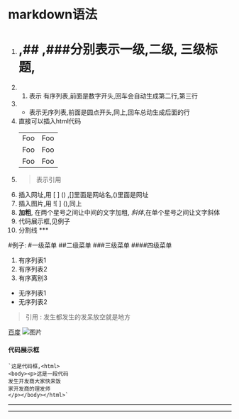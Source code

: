 # markdown语法
1. # ,## ,###分别表示一级,二级, 三级标题,
2. 1. 表示 有序列表,前面是数字开头,回车会自动生成第二行,第三行
3. - 表示无序列表,前面是圆点开头,同上,回车总动生成后面的行
4. 直接可以插入html代码<table><tr><td>Foo</td><td>Foo</td></tr><tr><td>Foo</td><td>Foo</td></tr> <tr><td>Foo</td><td>Foo</td></tr></table>
5. > 表示引用 
6. 插入网址,用 [ ] () ,[]里面是网站名,()里面是网址
7. 插入图片,用 ![ ] (),同上
8. **加粗**, 在两个星号之间让中间的文字加粗, *斜体*,在单个星号之间让文字斜体
9. 代码展示框,见例子
10. 分割线 ***

#例子:
#一级菜单
##二级菜单
###三级菜单
####四级菜单

1. 有序列表1
2. 有序列表2
3. 有序离别3

- 无序列表1
- 无序列表2

> 引用 : 发生都发生的发呆放空就是地方

[百度](www.baidu.com)
![图片](https://ss0.bdstatic.com/5aV1bjqh_Q23odCf/static/superman/img/logo/bd_logo1_31bdc765.png)

#### 代码展示框
	`这是代码框,<html>	
	<body><p>这是一段代码				
	发生开发商大家快来饭
	家开发商的理发师
	</p></body></html>`

***
***